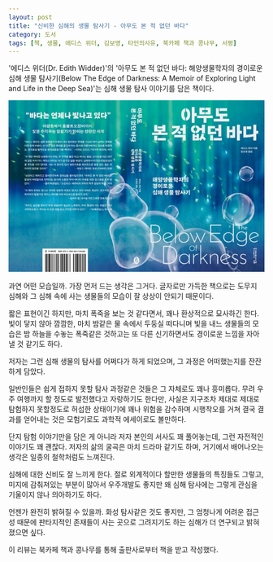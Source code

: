 ```yaml
---
layout: post
title: "신비한 심해의 생물 탐사기 - 아무도 본 적 없던 바다"
category: 도서
tags: [책, 생물, 에디스 위더, 김보영, 타인의사유, 북카페 책과 콩나무, 서평]
---
```


'에디스 위더(Dr. Edith Widder)'의
'아무도 본 적 없던 바다: 해양생물학자의 경이로운 심해 생물 탐사기(Below The Edge of Darkness: A Memoir of Exploring Light and Life in the Deep Sea)'는
심해 생물 탐사 이야기를 담은 책이다.

![표지](/images/below-the-edge-of-darkness-book-h480.jpg)

과연 어떤 모습일까.
가장 먼저 드는 생각은 그거다.
글자로만 가득한 책으로는 도무지 심해와 그 심해 속에 사는 생물들의 모습이 잘 상상이 안되기 때문이다.

짧은 표현이긴 하지만, 마치 폭죽을 보는 것 같다면서, 꽤나 환상적으로 묘사하긴 한다.
빛이 닿지 않아 깜깜한, 마치 밤같은 물 속에서 두둥실 떠다니며 빛을 내느 생물들의 모습은
밤 하늘을 수놓는 폭죽같은 것하고는 또 다른 신기하면서도 경이로운 느낌을 자아낼 것 같기도 하다.

저자는 그런 심해 생물의 탐사를 어쩌다가 하게 되었으며,
그 과정은 어떠했는지를 잔잔하게 담았다.

일반인들은 쉽게 접하지 못할 탐사 과정같은 것들은 그 자체로도 꽤나 흥미롭다.
무려 우주 여행까지 할 정도로 발전했다고 자랑하기도 한다만,
사실은 지구조차 제대로 제대로 탐험하지 못할정도로 허섭한 상태이기에
꽤나 위험을 감수하며 시행착오를 거쳐 결국 결과를 얻어내는 것은
모험기로도 과학적 에세이로도 볼만하다.

단지 탐험 이야기만을 담은 게 아니라
저자 본인의 서사도 꽤 풀어놓는데,
그런 자전적인 이야기도 꽤 괜찮다.
저자의 삶의 굴곡은 마치 드라마 같기도 하며,
거기에서 배어나오는 생각은 일종의 철학처럼도 느껴진다.

심해에 대한 신비도 잘 느끼게 한다.
절로 외계적이다 할만한 생물들의 특징들도 그렇고,
미지에 감춰져있는 부분이 많아서
우주개발도 좋지만 왜 심해 탐사에는 그렇게 관심을 기울이지 않나 의아하기도 하다.

언젠가 완전히 밝혀질 수 있을까.
화성 탐사같은 것도 좋지만,
그 엄청나게 어려운 접근성 때문에 판타지적인 존재들이 사는 곳으로 그려지기도 하는 심해가
더 연구되고 밝혀졌으면 싶다.



<div class="im im-info">
이 리뷰는 북카페 책과 콩나무를 통해 출판사로부터 책을 받고 작성했다.
</div>
